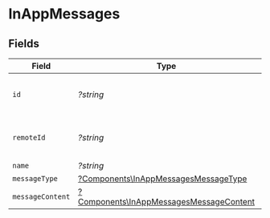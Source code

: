 # InAppMessages


## Fields

| Field                                                                                             | Type                                                                                              | Required                                                                                          | Description                                                                                       | Example                                                                                           |
| ------------------------------------------------------------------------------------------------- | ------------------------------------------------------------------------------------------------- | ------------------------------------------------------------------------------------------------- | ------------------------------------------------------------------------------------------------- | ------------------------------------------------------------------------------------------------- |
| `id`                                                                                              | *?string*                                                                                         | :heavy_minus_sign:                                                                                | Unique identifier                                                                                 | 8187e5da-dc77-475e-9949-af0f1fa4e4e3                                                              |
| `remoteId`                                                                                        | *?string*                                                                                         | :heavy_minus_sign:                                                                                | Provider's unique identifier                                                                      | 8187e5da-dc77-475e-9949-af0f1fa4e4e3                                                              |
| `name`                                                                                            | *?string*                                                                                         | :heavy_minus_sign:                                                                                | N/A                                                                                               |                                                                                                   |
| `messageType`                                                                                     | [?Components\InAppMessagesMessageType](../../Models/Components/InAppMessagesMessageType.md)       | :heavy_minus_sign:                                                                                | N/A                                                                                               |                                                                                                   |
| `messageContent`                                                                                  | [?Components\InAppMessagesMessageContent](../../Models/Components/InAppMessagesMessageContent.md) | :heavy_minus_sign:                                                                                | N/A                                                                                               |                                                                                                   |